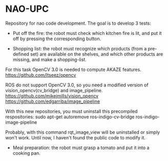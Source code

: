 NAO-UPC
=======

Repository for nao code development. The goal is to develop 3 tests:

* Put off the fire: the robot must check which kitchen fire is lit, and put it off by pressing the corresponding button.

* Shopping list: the robot must recognize which products (from a pre-defined set) are available on the shelves, and which other products are missing, and make a shopping-list.

For this task OpenCV 3.0 is needed to compute AKAZE features.
https://github.com/Itseez/opencv

ROS do not support OpenCV 3.0, so you need a modified version of vision_opencv(cv_bridge) and image_pipeline.
https://github.com/mikejmills/vision_opencv
https://github.com/edgarriba/image_pipeline

With this new repositories, you must uninstall this precompiled respositories:
sudo apt-get autoremove ros-indigo-cv-bridge ros-indigo-image-pipeline

Probably, with this command rqt_image_view will be uninstalled or simply won't work. Until now, I haven't found the public code to modify it.

* Meal preparation: the robot must grasp a tomato and put it into a cooking pan.
